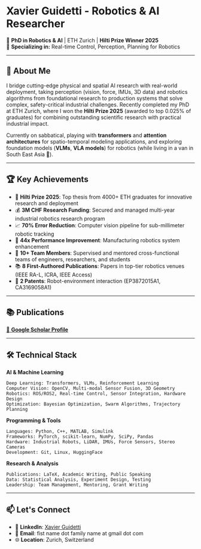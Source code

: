 # Xavier Guidetti - Robotics & AI Researcher

🔬 **PhD in Robotics & AI** | ETH Zurich | **Hilti Prize Winner 2025**  
🤖 **Specializing in:** Real-time Control, Perception, Planning for Robotics

---

## 🎯 About Me

I bridge cutting-edge physical and spatial AI research with real-world deployment, taking perception (vision, force, IMUs, 3D data) and robotics algorithms from foundational research to production systems that solve complex, safety-critical industrial challenges. Recently completed my PhD at ETH Zurich, where I won the **Hilti Prize 2025** (awarded to top 0.025% of graduates) for combining outstanding scientific research with practical industrial impact.

Currently on sabbatical, playing with **transformers** and **attention architectures** for spatio-temporal modeling applications, and exploring foundation models (**VLMs**, **VLA models**) for robotics (while living in a van in South East Asia 🚐).

---

## 🏆 Key Achievements

- 🥇 **Hilti Prize 2025**: Top thesis from 4000+ ETH graduates for innovative research and deployment
- 💰 **3M CHF Research Funding**: Secured and managed multi-year industrial robotics research program
- 📈 **70% Error Reduction**: Computer vision pipeline for sub-millimeter robotic tracking
- 🚀 **44x Performance Improvement**: Manufacturing robotics system enhancement
- 👥 **10+ Team Members**: Supervised and mentored cross-functional teams of engineers, researchers, and students
- 📚 **8 First-Authored Publications**: Papers in top-tier robotics venues (IEEE RA-L, ICRA, IEEE Access)
- 🔧 **2 Patents**: Robot-environment interaction (EP3872015A1, CA3169058A1)

---

## 📚 Publications

[🔬 **Google Scholar Profile**](https://scholar.google.com/citations?user=tbDGDUoAAAAJ&hl=en)

---

## 🛠 Technical Stack

**AI & Machine Learning**
```
Deep Learning: Transformers, VLMs, Reinforcement Learning
Computer Vision: OpenCV, Multi-modal Sensor Fusion, 3D Geometry  
Robotics: ROS/ROS2, Real-time Control, Sensor Integration, Hardware Design
Optimization: Bayesian Optimization, Swarm Algorithms, Trajectory Planning
```

**Programming & Tools**  
```
Languages: Python, C++, MATLAB, Simulink
Frameworks: PyTorch, scikit-learn, NumPy, SciPy, Pandas
Hardware: Industrial Robots, LiDAR, IMUs, Force Sensors, Stereo Cameras
Development: Git, Linux, HuggingFace
```

**Research & Analysis**
```
Publications: LaTeX, Academic Writing, Public Speaking
Data: Statistical Analysis, Experiment Design, Testing  
Leadership: Team Management, Mentoring, Grant Writing
```

---

## 📫 Let's Connect

- 💼 **LinkedIn**: [Xavier Guidetti](https://www.linkedin.com/in/xavier-guidetti-ab03349a/)
- 📧 **Email**: fist name dot family name at gmail dot com  
- 🌐 **Location**: Zurich, Switzerland


